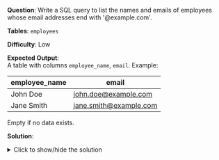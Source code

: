 **Question**: Write a SQL query to list the names and emails of employees whose email addresses end with '@example.com'.

**Tables**: `employees`

**Difficulty**: Low

**Expected Output**:  
A table with columns `employee_name`, `email`. Example:

| employee_name | email               |
|---------------|---------------------|
| John Doe      | john.doe@example.com |
| Jane Smith    | jane.smith@example.com |

Empty if no data exists.

**Solution**:
<details>
<summary>Click to show/hide the solution</summary>

```sql
SELECT 
    CONCAT(first_name, ' ', last_name) AS employee_name,
    email
FROM employees
WHERE email LIKE '%@example.com';
```
</details>